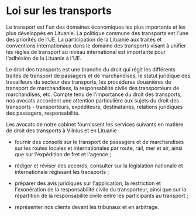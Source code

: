 # Loi sur les transports

Le transport est l'un des domaines économiques les plus importants et les plus développés en Lituanie. La politique commune des transports est l'une des priorités de l'UE. La participation de la Lituanie aux traités et conventions internationaux dans le domaine des transports visant à unifier les règles de transport au niveau international est importante pour l'adhésion de la Lituanie à l'UE.

Le droit des transports est une branche du droit qui régit les différents traités de transport de passagers et de marchandises, le statut juridique des travailleurs du secteur des transports, les procédures douanières de transport de marchandises, la responsabilité civile des transporteurs de marchandises, etc. Compte tenu de l'importance du droit des transports, nos avocats accordent une attention particulière aux sujets du droit des transports - transporteurs, expéditeurs, destinataires, relations juridiques des passagers, responsabilité.

Les avocats de notre cabinet fournissent les services suivants en matière de droit des transports à Vilnius et en Lituanie :

- fournir des conseils sur le transport de passagers et de marchandises sur les routes locales et internationales par route, rail, mer et air, ainsi que sur l'expédition de fret et l'agence ;

- rédiger et réviser des accords, consulter sur la législation nationale et internationale régissant les transports ;

- préparer des avis juridiques sur l'application, la restriction et l'exonération de la responsabilité civile du transporteur, ainsi que sur la répartition de la responsabilité civile entre les participants au transport ;

- représenter nos clients devant les tribunaux et en arbitrage.

